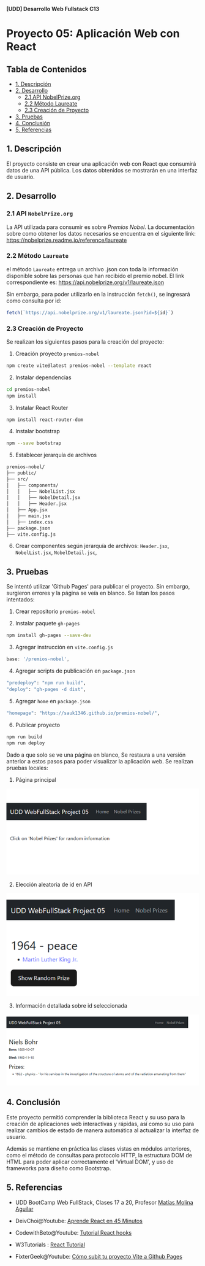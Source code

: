 **\[UDD\] Desarrollo Web Fullstack C13**

# Proyecto 05: Aplicación Web con React

## Tabla de Contenidos

- [1. Descripción](#1-descripci%C3%B3n)
- [2. Desarrollo](#2-desarrollo)
    - [2.1 API NobelPrize.org](#21-api-nobelprizeorg)
    - [2.2 Método Laureate](#22-m%C3%A9todo-laureate)
    - [2.3 Creación de Proyecto](#23-creaci%C3%B3n-de-proyecto)
- [3. Pruebas](#3-pruebas)
- [4. Conclusión](#4-conclusi%C3%B3n)
- [5. Referencias](#5-referencias)

## 1. Descripción
El proyecto consiste en crear una aplicación web con React que consumirá datos de una API pública. Los datos obtenidos se mostrarán en una interfaz de usuario.

## 2. Desarrollo 

### 2.1 API `NobelPrize.org`
La API utilizada para consumir es sobre *Premios Nobel*. La documentación sobre como obtener los datos necesarios se encuentra en el siguiente link: <https://nobelprize.readme.io/reference/laureate>

### 2.2 Método `Laureate`
el método `Laureate` entrega un archivo .json con toda la información disponible sobre las personas que han recibido el premio nobel. El link correspondiente es: <https://api.nobelprize.org/v1/laureate.json>

Sin embargo, para poder utilizarlo en la instrucción `fetch()`, se ingresará como consulta por id:

```jsx
fetch(`https://api.nobelprize.org/v1/laureate.json?id=${id}`)
```

### 2.3 Creación de Proyecto
Se realizan los siguientes pasos para la creación del proyecto:

1. Creación proyecto `premios-nobel`
```sh
npm create vite@latest premios-nobel --template react
```

2. Instalar dependencias
```sh
cd premios-nobel
npm install
```

3. Instalar React Router
```sh
npm install react-router-dom
```

4. Instalar bootstrap
```sh
npm --save bootstrap
```

5. Establecer jerarquía de archivos
```
premios-nobel/
├── public/
├── src/
│   ├── components/
│   │   ├── NobelList.jsx
│   │   ├── NobelDetail.jsx
│   │   ├── Header.jsx
│   ├── App.jsx
│   ├── main.jsx
│   ├── index.css
├── package.json
├── vite.config.js
```

6. Crear componentes según jerarquía de archivos: `Header.jsx`, `NobelList.jsx`, `NobelDetail.jsc`, 

## 3. Pruebas
Se intentó utilizar 'Github Pages' para publicar el proyecto. Sin embargo, surgieron errores y la página se veía en blanco. Se listan los pasos intentados:

1. Crear repositorio `premios-nobel`

2. Instalar paquete `gh-pages`
```sh
npm install gh-pages --save-dev
```

3. Agregar instrucción en `vite.config.js`

```jsx
base: '/premios-nobel',
```

4. Agregar scripts de publicación en `package.json`

```sh
"predeploy": "npm run build",
"deploy": "gh-pages -d dist",
```

5. Agregar `home` en `package.json`
```sh
"homepage": "https://sauk1346.github.io/premios-nobel/",
```

6. Publicar proyecto
```sh
npm run build
npm run deploy
```

Dado a que solo se ve una página en blanco, Se restaura a una versión anterior a estos pasos para poder visualizar la aplicación web. Se realizan pruebas locales:

1. Página principal

![](./assets/pic01.png)

2. Elección aleatoria de id en API

![](./assets/pic02.png)

3. Información detallada sobre id seleccionada

![](./assets/pic03.png)

## 4. Conclusión
Este proyecto permitió comprender la biblioteca React y su uso para la creación de aplicaciones web interactivas y rápidas, así como su uso para realizar cambios de estado de manera automática al actualizar la interfaz de usuario.

Además se mantiene en práctica las clases vistas en módulos anteriores, como el método de consultas para protocolo HTTP, la estructura DOM de HTML para poder aplicar correctamente el 'Virtual DOM', y uso de frameworks para diseño como Bootstrap. 

## 5. Referencias
- UDD BootCamp Web FullStack, Clases 17 a 20, Profesor [Matías Molina Aguilar](https://cl.linkedin.com/in/matiasmolinaaguilar)

- DeivChoi@Youtube: [Aprende React en 45 Minutos](https://www.youtube.com/watch?v=PWF5SgnNdp4)

- CodewithBeto@Youtube: [Tutorial React hooks](https://www.youtube.com/watch?v=jaLl4ErmU44)

- W3Tutorials : [React Tutorial](https://www.w3schools.com/react/)

- FixterGeek@Youtube: [Cómo subit tu proyecto Vite a Github Pages](https://www.youtube.com/watch?v=ZI7MXe-6HzA)
